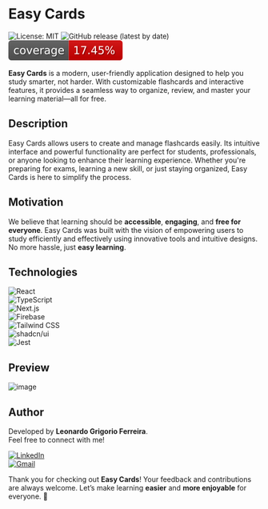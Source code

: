 # Easy Cards

![License: MIT](https://img.shields.io/badge/License-MIT-blue.svg)
![GitHub release (latest by date)](https://img.shields.io/github/v/release/leogrigs/easy-cards)
![Coverage Badge](./badge.svg)

**Easy Cards** is a modern, user-friendly application designed to help you study smarter, not harder. With customizable flashcards and interactive features, it provides a seamless way to organize, review, and master your learning material—all for free.

## Description

Easy Cards allows users to create and manage flashcards easily. Its intuitive interface and powerful functionality are perfect for students, professionals, or anyone looking to enhance their learning experience. Whether you're preparing for exams, learning a new skill, or just staying organized, Easy Cards is here to simplify the process.

## Motivation

We believe that learning should be **accessible**, **engaging**, and **free for everyone**. Easy Cards was built with the vision of empowering users to study efficiently and effectively using innovative tools and intuitive designs. No more hassle, just **easy learning**.

## Technologies

![React](https://img.shields.io/badge/-React-61DAFB?logo=react&logoColor=white&style=flat-square)  
![TypeScript](https://img.shields.io/badge/-TypeScript-3178C6?logo=typescript&logoColor=white&style=flat-square)  
![Next.js](https://img.shields.io/badge/-Next.js-000000?logo=next.js&logoColor=white&style=flat-square)  
![Firebase](https://img.shields.io/badge/-Firebase-FFCA28?logo=firebase&logoColor=white&style=flat-square)  
![Tailwind CSS](https://img.shields.io/badge/-Tailwind%20CSS-06B6D4?logo=tailwindcss&logoColor=white&style=flat-square)  
![shadcn/ui](https://img.shields.io/badge/-shadcn%2Fui-4B5563?logoColor=white&style=flat-square)  
![Jest](https://img.shields.io/badge/-Jest-C21325?logo=jest&logoColor=white&style=flat-square)

## Preview

![image](https://github.com/user-attachments/assets/b9c12b0a-84ce-47be-ad31-b642571352c1)

## Author

Developed by **Leonardo Grigorio Ferreira**.  
Feel free to connect with me!

[![LinkedIn](https://img.shields.io/badge/-LinkedIn-0A66C2?logo=linkedin&logoColor=white&style=flat-square)](https://www.linkedin.com/in/leonardo-grigorio-ferreira/)  
[![Gmail](https://img.shields.io/badge/-Gmail-D14836?logo=gmail&logoColor=white&style=flat-square)](mailto:leo.grigorio16@gmail.com)

Thank you for checking out **Easy Cards**! Your feedback and contributions are always welcome. Let’s make learning **easier** and **more enjoyable** for everyone. 🚀
